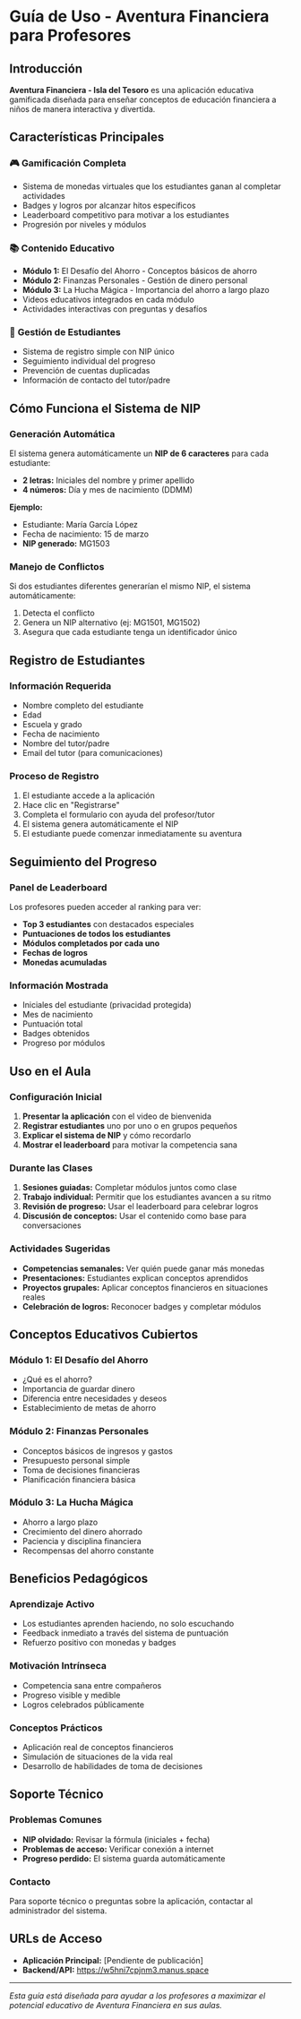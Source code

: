 # Guía de Uso - Aventura Financiera para Profesores

## Introducción

**Aventura Financiera - Isla del Tesoro** es una aplicación educativa gamificada diseñada para enseñar conceptos de educación financiera a niños de manera interactiva y divertida.

## Características Principales

### 🎮 **Gamificación Completa**
- Sistema de monedas virtuales que los estudiantes ganan al completar actividades
- Badges y logros por alcanzar hitos específicos
- Leaderboard competitivo para motivar a los estudiantes
- Progresión por niveles y módulos

### 📚 **Contenido Educativo**
- **Módulo 1:** El Desafío del Ahorro - Conceptos básicos de ahorro
- **Módulo 2:** Finanzas Personales - Gestión de dinero personal
- **Módulo 3:** La Hucha Mágica - Importancia del ahorro a largo plazo
- Videos educativos integrados en cada módulo
- Actividades interactivas con preguntas y desafíos

### 👥 **Gestión de Estudiantes**
- Sistema de registro simple con NIP único
- Seguimiento individual del progreso
- Prevención de cuentas duplicadas
- Información de contacto del tutor/padre

## Cómo Funciona el Sistema de NIP

### **Generación Automática**
El sistema genera automáticamente un **NIP de 6 caracteres** para cada estudiante:

- **2 letras:** Iniciales del nombre y primer apellido
- **4 números:** Día y mes de nacimiento (DDMM)

**Ejemplo:**
- Estudiante: María García López
- Fecha de nacimiento: 15 de marzo
- **NIP generado:** MG1503

### **Manejo de Conflictos**
Si dos estudiantes diferentes generarían el mismo NIP, el sistema automáticamente:
1. Detecta el conflicto
2. Genera un NIP alternativo (ej: MG1501, MG1502)
3. Asegura que cada estudiante tenga un identificador único

## Registro de Estudiantes

### **Información Requerida**
- Nombre completo del estudiante
- Edad
- Escuela y grado
- Fecha de nacimiento
- Nombre del tutor/padre
- Email del tutor (para comunicaciones)

### **Proceso de Registro**
1. El estudiante accede a la aplicación
2. Hace clic en "Registrarse"
3. Completa el formulario con ayuda del profesor/tutor
4. El sistema genera automáticamente el NIP
5. El estudiante puede comenzar inmediatamente su aventura

## Seguimiento del Progreso

### **Panel de Leaderboard**
Los profesores pueden acceder al ranking para ver:
- **Top 3 estudiantes** con destacados especiales
- **Puntuaciones de todos los estudiantes**
- **Módulos completados por cada uno**
- **Fechas de logros**
- **Monedas acumuladas**

### **Información Mostrada**
- Iniciales del estudiante (privacidad protegida)
- Mes de nacimiento
- Puntuación total
- Badges obtenidos
- Progreso por módulos

## Uso en el Aula

### **Configuración Inicial**
1. **Presentar la aplicación** con el video de bienvenida
2. **Registrar estudiantes** uno por uno o en grupos pequeños
3. **Explicar el sistema de NIP** y cómo recordarlo
4. **Mostrar el leaderboard** para motivar la competencia sana

### **Durante las Clases**
1. **Sesiones guiadas:** Completar módulos juntos como clase
2. **Trabajo individual:** Permitir que los estudiantes avancen a su ritmo
3. **Revisión de progreso:** Usar el leaderboard para celebrar logros
4. **Discusión de conceptos:** Usar el contenido como base para conversaciones

### **Actividades Sugeridas**
- **Competencias semanales:** Ver quién puede ganar más monedas
- **Presentaciones:** Estudiantes explican conceptos aprendidos
- **Proyectos grupales:** Aplicar conceptos financieros en situaciones reales
- **Celebración de logros:** Reconocer badges y completar módulos

## Conceptos Educativos Cubiertos

### **Módulo 1: El Desafío del Ahorro**
- ¿Qué es el ahorro?
- Importancia de guardar dinero
- Diferencia entre necesidades y deseos
- Establecimiento de metas de ahorro

### **Módulo 2: Finanzas Personales**
- Conceptos básicos de ingresos y gastos
- Presupuesto personal simple
- Toma de decisiones financieras
- Planificación financiera básica

### **Módulo 3: La Hucha Mágica**
- Ahorro a largo plazo
- Crecimiento del dinero ahorrado
- Paciencia y disciplina financiera
- Recompensas del ahorro constante

## Beneficios Pedagógicos

### **Aprendizaje Activo**
- Los estudiantes aprenden haciendo, no solo escuchando
- Feedback inmediato a través del sistema de puntuación
- Refuerzo positivo con monedas y badges

### **Motivación Intrínseca**
- Competencia sana entre compañeros
- Progreso visible y medible
- Logros celebrados públicamente

### **Conceptos Prácticos**
- Aplicación real de conceptos financieros
- Simulación de situaciones de la vida real
- Desarrollo de habilidades de toma de decisiones

## Soporte Técnico

### **Problemas Comunes**
- **NIP olvidado:** Revisar la fórmula (iniciales + fecha)
- **Problemas de acceso:** Verificar conexión a internet
- **Progreso perdido:** El sistema guarda automáticamente

### **Contacto**
Para soporte técnico o preguntas sobre la aplicación, contactar al administrador del sistema.

## URLs de Acceso

- **Aplicación Principal:** [Pendiente de publicación]
- **Backend/API:** https://w5hni7cpjnm3.manus.space

---

*Esta guía está diseñada para ayudar a los profesores a maximizar el potencial educativo de Aventura Financiera en sus aulas.*
